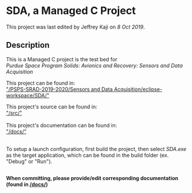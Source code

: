 # SDA, a Managed C Project
This project was last edited by Jeffrey Kaji on *8 Oct 2019*. <br/>

## Description
This is a Managed C project is the test bed for <br/>
*Purdue Space Program Solids: Avionics and Recovery: Sensors and Data Acquisition*

This project can be found in: <br/>
["/PSPS-SRAD-2019-2020/Sensors and Data Acquisition/eclipse-workspace/SDA/"](../SDA/)

This project's source can be found in: <br/>
["/src/"](../SDA/src/) <br/><br/>
This project's documentation can be found in: <br/>
["/docs/"](../SDA/docs/) <br/><br/>

To setup a launch configuration, first build the project, then select *SDA.exe* 
as the target application, which can be found in the build folder 
(ex. "Debug" or "Run").

## 
#### When committing, please provide/edit corresponding documentation (found in [/docs/](../SDA/docs/))